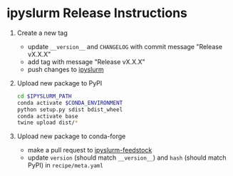 # ipyslurm Release Instructions

1. Create a new tag
    * update `__version__` and `CHANGELOG` with commit message "Release vX.X.X"
    * add tag with message "Release vX.X.X"
    * push changes to [ipyslurm](https://github.com/auneri/ipyslurm)

2. Upload new package to PyPI

    ```bash
    cd $IPYSLURM_PATH
    conda activate $CONDA_ENVIRONMENT
    python setup.py sdist bdist_wheel
    conda activate base
    twine upload dist/*
    ```

3. Upload new package to conda-forge
    * make a pull request to [ipyslurm-feedstock](https://github.com/conda-forge/ipyslurm-feedstock)
    * update `version` (should match `__version__`) and `hash` (should match PyPI) in `recipe/meta.yaml`

